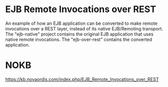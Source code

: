# EJB Remote Invocations over REST

An example of how an EJB application can be converted to make remote invocations over a 
REST layer, instead of its native EJB/Remoting transport. The "ejb-native" project contains
the original EJB application that uses native remote invocations. The "ejb-over-rest" 
contains the converted application.

# NOKB

https://kb.novaordis.com/index.php/EJB_Remote_Invocations_over_REST


